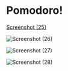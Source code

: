 # Pomodoro!

[Screenshot (25)](https://user-images.githubusercontent.com/89644474/218153477-b6e5edf3-ae90-44d5-bf35-2e8d415a0899.png)

![Screenshot (26)](https://user-images.githubusercontent.com/89644474/218153519-83787a59-8b7b-4732-8ab3-ec3e4cd4ffc0.png)

![Screenshot (27)](https://user-images.githubusercontent.com/89644474/218153533-377cc20b-365b-434e-a23b-b9b39f10cf1c.png)

![Screenshot (28)](https://user-images.githubusercontent.com/89644474/218153548-669e3212-62a6-4452-b817-322d52c4001e.png)

